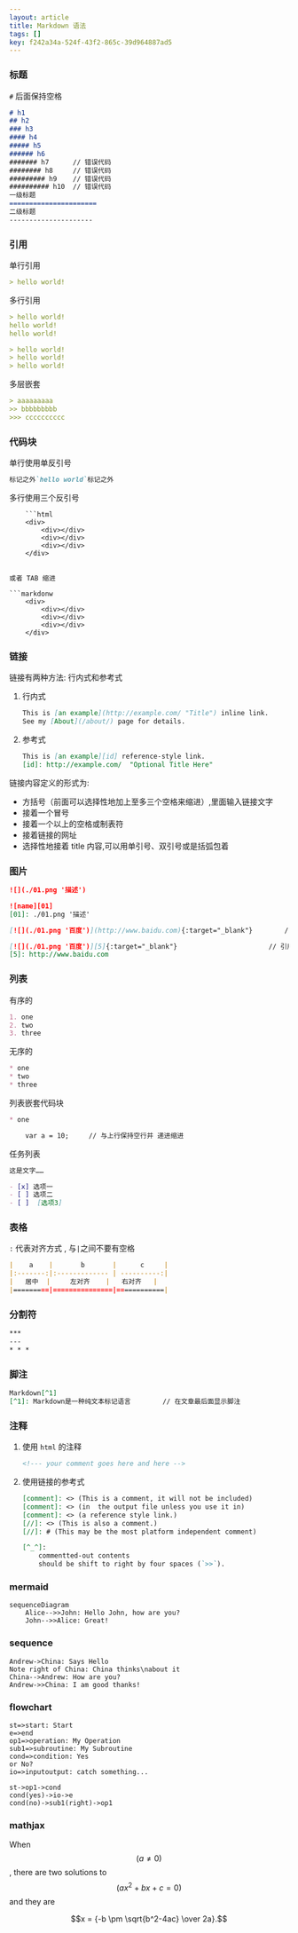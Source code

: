 ```yaml
---
layout: article
title: Markdown 语法
tags: []
key: f242a34a-524f-43f2-865c-39d964887ad5
---
```


### 标题

`#` 后面保持空格

```markdown
# h1
## h2
### h3
#### h4
##### h5
###### h6
####### h7      // 错误代码
######## h8     // 错误代码
######### h9    // 错误代码
########## h10  // 错误代码
一级标题
======================
二级标题
---------------------
```

### 引用

单行引用

```markdown
> hello world!
```

多行引用

```markdown
> hello world!
hello world!
hello world!
```

```markdown
> hello world!
> hello world!
> hello world!  
```

多层嵌套

```markdown
> aaaaaaaaa
>> bbbbbbbbb
>>> cccccccccc
```

### 代码块

单行使用单反引号

```markdown
标记之外`hello world`标记之外
```

多行使用三个反引号

```markdonw
    ```html
    <div>
        <div></div>
        <div></div>
        <div></div>
    </div>
```
```

或者 TAB 缩进

​```markdonw
    <div>
        <div></div>
        <div></div>
        <div></div>
    </div>
```

### 链接

链接有两种方法:  行内式和参考式

1. 行内式

    ```markdown
    This is [an example](http://example.com/ "Title") inline link.
    See my [About](/about/) page for details.
    ```

2. 参考式

    ```markdown
    This is [an example][id] reference-style link.
    [id]: http://example.com/  "Optional Title Here"
    ```

链接内容定义的形式为:

- 方括号（前面可以选择性地加上至多三个空格来缩进）,里面输入链接文字
- 接着一个冒号
- 接着一个以上的空格或制表符
- 接着链接的网址
- 选择性地接着 title 内容,可以用单引号、双引号或是括弧包着

### 图片

```markdown
![](./01.png '描述')

![name][01]
[01]: ./01.png '描述'

[![](./01.png '百度')](http://www.baidu.com){:target="_blank"}        // 内链式

[![](./01.png '百度')][5]{:target="_blank"}                       // 引用式
[5]: http://www.baidu.com
```

### 列表

有序的

```markdown
1. one
2. two
3. three
```

无序的

```markdown
* one
* two
* three
```

列表嵌套代码块

```markdown
* one

    var a = 10;     // 与上行保持空行并 递进缩进
```

任务列表

```markdown
这是文字……

- [x] 选项一
- [ ] 选项二  
- [ ]  [选项3]
```

### 表格

`:` 代表对齐方式 , 与`|`之间不要有空格

```markdown
|    a    |       b       |      c     |
|:-------:|:------------- | ----------:|
|   居中  |     左对齐    |   右对齐   |
|=========|===============|============|
```

### 分割符

```markdown
***
---
* * *
```

### 脚注

```markdown
Markdown[^1]
[^1]: Markdown是一种纯文本标记语言        // 在文章最后面显示脚注
```

### 注释

1. 使用 `html` 的注释

    ```html
    <!--- your comment goes here and here -->
    ```

2. 使用链接的参考式

    ```markdown
    [comment]: <> (This is a comment, it will not be included)
    [comment]: <> (in  the output file unless you use it in)
    [comment]: <> (a reference style link.)
    [//]: <> (This is also a comment.)
    [//]: # (This may be the most platform independent comment)

    [^_^]:
        commentted-out contents
        should be shift to right by four spaces (`>>`).
    ```

### mermaid

```mermaid
sequenceDiagram
    Alice-->>John: Hello John, how are you?
    John-->>Alice: Great!
```

### sequence

```sequence
Andrew->China: Says Hello
Note right of China: China thinks\nabout it
China-->Andrew: How are you?
Andrew->>China: I am good thanks!
```

### flowchart

```flow
st=>start: Start
e=>end
op1=>operation: My Operation
sub1=>subroutine: My Subroutine
cond=>condition: Yes
or No?
io=>inputoutput: catch something...

st->op1->cond
cond(yes)->io->e
cond(no)->sub1(right)->op1
```

### mathjax

When $$(a \ne 0)$$, there are two solutions to $$(ax^2 + bx + c = 0)$$ and they are

$$x = {-b \pm \sqrt{b^2-4ac} \over 2a}.$$

[^1]: Here is the footnote 1 definition.
